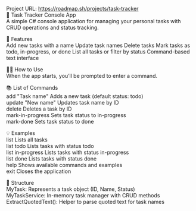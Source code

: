Project URL: https://roadmap.sh/projects/task-tracker<br />
📝 Task Tracker Console App<br />
A simple C# console application for managing your personal tasks with CRUD operations and status tracking.

🚀 Features<br />
Add new tasks with a name
Update task names
Delete tasks
Mark tasks as todo, in-progress, or done
List all tasks or filter by status
Command-based text interface

🧑‍💻 How to Use<br />
When the app starts, you’ll be prompted to enter a command.

📚 List of Commands<br />
add "Task name"	Adds a new task (default status: todo)<br />
update <id> "New name"	Updates task name by ID<br />
delete <id>	Deletes a task by ID<br />
mark-in-progress <id>	Sets task status to in-progress<br />
mark-done <id>	Sets task status to done<br />

💡 Examples<br />
list	Lists all tasks<br />
list todo	Lists tasks with status todo<br />
list in-progress	Lists tasks with status in-progress<br />
list done	Lists tasks with status done<br />
help	Shows available commands and examples<br />
exit	Closes the application<br />

🧱 Structure<br />
MyTask: Represents a task object (ID, Name, Status)<br />
MyTaskService: In-memory task manager with CRUD methods<br />
ExtractQuotedText(): Helper to parse quoted text for task names<br />
